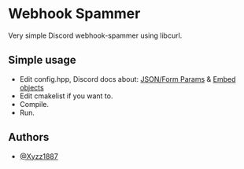 # Webhook Spammer

Very simple Discord webhook-spammer using libcurl.

## Simple usage

- Edit config.hpp, Discord docs about: [JSON/Form Params](https://discord.com/developers/docs/resources/webhook#execute-webhook-jsonform-params) & [Embed objects](https://discord.com/developers/docs/resources/channel#embed-object)
- Edit cmakelist if you want to.
- Compile.
- Run.


## Authors

- [@Xyzz1887](https://www.github.com/Xyzz1887)
